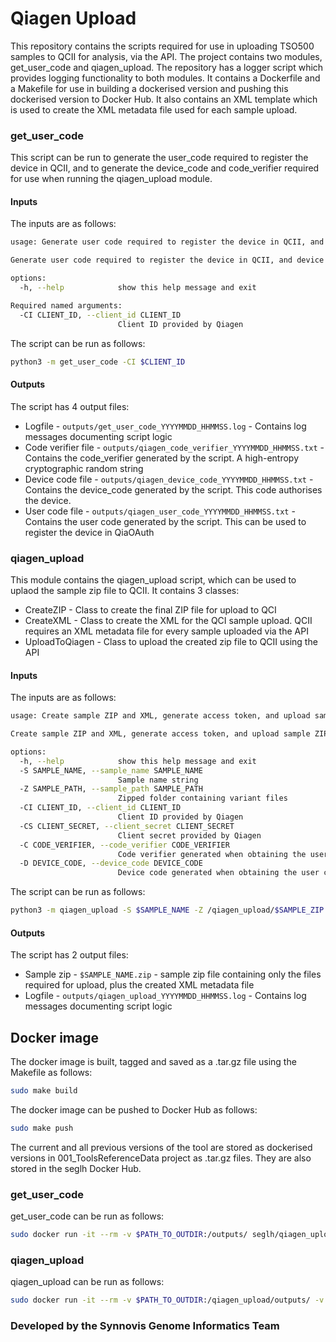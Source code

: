 # Qiagen Upload

This repository contains the scripts required for use in uploading TSO500 samples to QCII for analysis, via the API. The project contains two modules, get_user_code and qiagen_upload. The repository has a logger script which provides logging functionality to both modules. It contains a Dockerfile and a Makefile for use in building a dockerised version and pushing this dockerised version to Docker Hub. It also contains an XML template which is used to create the XML metadata file used for each sample upload.

### get_user_code

This script can be run to generate the user_code required to register the device in QCII, and to generate the device_code and code_verifier required for use when running the qiagen_upload module.

#### Inputs

The inputs are as follows:
```bash
usage: Generate user code required to register the device in QCII, and device code and code_verifier required for use when running the qiagen_upload module

Generate user code required to register the device in QCII, and device code and code_verifier required for use when running the qiagen_upload module

options:
  -h, --help            show this help message and exit

Required named arguments:
  -CI CLIENT_ID, --client_id CLIENT_ID
                        Client ID provided by Qiagen
```

The script can be run as follows:
```bash
python3 -m get_user_code -CI $CLIENT_ID
```

#### Outputs

The script has 4 output files:
* Logfile - ```outputs/get_user_code_YYYYMMDD_HHMMSS.log``` - Contains log messages documenting script logic
* Code verifier file - ```outputs/qiagen_code_verifier_YYYYMMDD_HHMMSS.txt``` - Contains the code_verifier generated by the script. A high-entropy cryptographic random string
* Device code file - ```outputs/qiagen_device_code_YYYYMMDD_HHMMSS.txt``` - Contains the device_code generated by the script. This code authorises the device.
* User code file - ```outputs/qiagen_user_code_YYYYMMDD_HHMMSS.txt``` - Contains the user code generated by the script. This can be used to register the device in QiaOAuth

### qiagen_upload

This module contains the qiagen_upload script, which can be used to uplaod the sample zip file to QCII. It contains 3 classes:
* CreateZIP - Class to create the final ZIP file for upload to QCI
* CreateXML - Class to create the XML for the QCI sample upload. QCII requires an XML metadata file for every sample uploaded via the API
* UploadToQiagen - Class to upload the created zip file to QCII using the API     

#### Inputs

The inputs are as follows:
```bash
usage: Create sample ZIP and XML, generate access token, and upload sample ZIP file to QCII

Create sample ZIP and XML, generate access token, and upload sample ZIP file to QCII

options:
  -h, --help            show this help message and exit
  -S SAMPLE_NAME, --sample_name SAMPLE_NAME
                        Sample name string
  -Z SAMPLE_PATH, --sample_path SAMPLE_PATH
                        Zipped folder containing variant files
  -CI CLIENT_ID, --client_id CLIENT_ID
                        Client ID provided by Qiagen
  -CS CLIENT_SECRET, --client_secret CLIENT_SECRET
                        Client secret provided by Qiagen
  -C CODE_VERIFIER, --code_verifier CODE_VERIFIER
                        Code verifier generated when obtaining the user code
  -D DEVICE_CODE, --device_code DEVICE_CODE
                        Device code generated when obtaining the user code
```

The script can be run as follows:
```bash
python3 -m qiagen_upload -S $SAMPLE_NAME -Z /qiagen_upload/$SAMPLE_ZIP.zip -CI $CLIENT_ID -CS $CLIENT_SECRET -C $CODE_VERIFIER -D $DEVICE_CODE
```
#### Outputs

The script has 2 output files:
* Sample zip - ```$SAMPLE_NAME.zip``` - sample zip file containing only the files required for upload, plus the created XML metadata file
* Logfile - ```outputs/qiagen_upload_YYYYMMDD_HHMMSS.log``` - Contains log messages documenting script logic

## Docker image

The docker image is built, tagged and saved as a .tar.gz file using the Makefile as follows:

```bash
sudo make build
```

The docker image can be pushed to Docker Hub as follows:
```bash
sudo make push
```

The current and all previous versions of the tool are stored as dockerised versions in 001_ToolsReferenceData project as .tar.gz files. They are also stored in the seglh Docker Hub.

### get_user_code

get_user_code can be run as follows:

```bash
sudo docker run -it --rm -v $PATH_TO_OUTDIR:/outputs/ seglh/qiagen_upload:$TAG get_user_code -CI $CLIENT_ID
```

### qiagen_upload

qiagen_upload can be run as follows:

```bash
sudo docker run -it --rm -v $PATH_TO_OUTDIR:/qiagen_upload/outputs/ -v $PATH_TO_SAMPLE_ZIP:/qiagen_upload/$SAMPLE_ZIP.zip seglh/qiagen_upload:$TAG qiagen_upload -S $SAMPLE_NAME -Z /qiagen_upload/$SAMPLE_ZIP.zip -CI $CLIENT_ID -CS $CLIENT_SECRET -C $CODE_VERIFIER -D $DEVICE_CODE
```

### Developed by the Synnovis Genome Informatics Team
